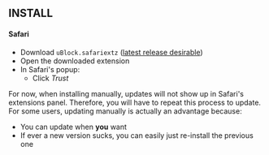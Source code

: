 ## INSTALL

#### Safari

- Download `uBlock.safariextz` ([latest release desirable](https://github.com/el1t/uBlock/releases))
- Open the downloaded extension
- In Safari's popup:
    - Click *Trust*

For now, when installing manually, updates will not show up in Safari's extensions panel. 
Therefore, you will have to repeat this process to update. For some users, updating manually is actually an advantage because:
- You can update when **you** want
- If ever a new version sucks, you can easily just re-install the previous one
